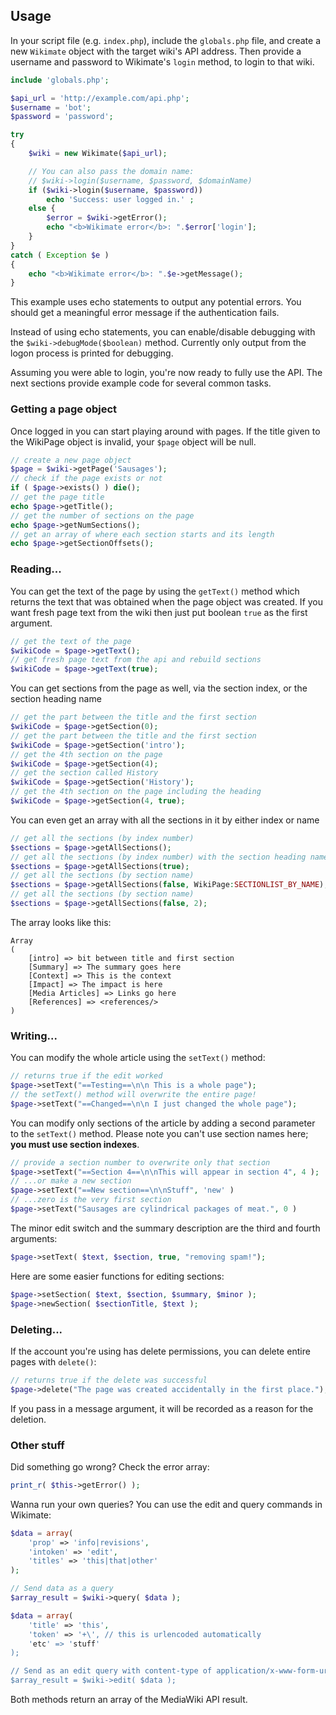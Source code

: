 ## Usage

In your script file (e.g. `index.php`), include the `globals.php` file,
and create a new `Wikimate` object with the target wiki's API address.
Then provide a username and password to Wikimate's `login` method,
to login to that wiki.

```php
include 'globals.php';

$api_url = 'http://example.com/api.php';
$username = 'bot';
$password = 'password';

try
{
	$wiki = new Wikimate($api_url);

	// You can also pass the domain name:
	// $wiki->login($username, $password, $domainName)
	if ($wiki->login($username, $password))
		echo 'Success: user logged in.' ;
	else {
		$error = $wiki->getError();
		echo "<b>Wikimate error</b>: ".$error['login'];
	}
}
catch ( Exception $e )
{
	echo "<b>Wikimate error</b>: ".$e->getMessage();
}
```

This example uses echo statements to output any potential errors.
You should get a meaningful error message if the authentication fails.

Instead of using echo statements, you can enable/disable debugging
with the `$wiki->debugMode($boolean)` method.
Currently only output from the logon process is printed for debugging.

Assuming you were able to login, you're now ready to fully use the API.
The next sections provide example code for several common tasks.


### Getting a page object

Once logged in you can start playing around with pages.
If the title given to the WikiPage object is invalid, your `$page` object will be null.

```php
// create a new page object
$page = $wiki->getPage('Sausages');
// check if the page exists or not
if ( $page->exists() ) die();
// get the page title
echo $page->getTitle();
// get the number of sections on the page
echo $page->getNumSections();
// get an array of where each section starts and its length
echo $page->getSectionOffsets();
```

### Reading...

You can get the text of the page by using the `getText()` method
which returns the text that was obtained when the page object was created.
If you want fresh page text from the wiki
then just put boolean `true` as the first argument.

```php
// get the text of the page
$wikiCode = $page->getText();
// get fresh page text from the api and rebuild sections
$wikiCode = $page->getText(true);
```

You can get sections from the page as well, via the section index, or the section heading name

```php
// get the part between the title and the first section
$wikiCode = $page->getSection(0);
// get the part between the title and the first section
$wikiCode = $page->getSection('intro');
// get the 4th section on the page
$wikiCode = $page->getSection(4);
// get the section called History
$wikiCode = $page->getSection('History');
// get the 4th section on the page including the heading
$wikiCode = $page->getSection(4, true);
```

You can even get an array with all the sections in it by either index or name

```php
// get all the sections (by index number)
$sections = $page->getAllSections();
// get all the sections (by index number) with the section heading names
$sections = $page->getAllSections(true);
// get all the sections (by section name)
$sections = $page->getAllSections(false, WikiPage:SECTIONLIST_BY_NAME);
// get all the sections (by section name)
$sections = $page->getAllSections(false, 2);
```

The array looks like this:

```
Array
(
	[intro] => bit between title and first section
	[Summary] => The summary goes here
	[Context] => This is the context
	[Impact] => The impact is here
	[Media Articles] => Links go here
	[References] => <references/>
)
```

### Writing...

You can modify the whole article using the `setText()` method:

```php
// returns true if the edit worked
$page->setText("==Testing==\n\n This is a whole page");
// the setText() method will overwrite the entire page!
$page->setText("==Changed==\n\n I just changed the whole page");
```

You can modify only sections of the article
by adding a second parameter to the `setText()` method.
Please note you can't use section names here; **you must use section indexes**.

```php
// provide a section number to overwrite only that section
$page->setText("==Section 4==\n\nThis will appear in section 4", 4 );
// ...or make a new section
$page->setText("==New section==\n\nStuff", 'new' )
// ...zero is the very first section
$page->setText("Sausages are cylindrical packages of meat.", 0 )
```

The minor edit switch and the summary description are the third and fourth arguments:

```php
$page->setText( $text, $section, true, "removing spam!");
```

Here are some easier functions for editing sections:

```php
$page->setSection( $text, $section, $summary, $minor );
$page->newSection( $sectionTitle, $text );
```

### Deleting...

If the account you're using has delete permissions,
you can delete entire pages with `delete()`:

```php
// returns true if the delete was successful
$page->delete("The page was created accidentally in the first place.");
```

If you pass in a message argument, it will be recorded as a reason for the deletion.

### Other stuff

Did something go wrong?  Check the error array:

```php
print_r( $this->getError() );
```

Wanna run your own queries?
You can use the edit and query commands in Wikimate:

```php
$data = array(
	'prop' => 'info|revisions',
	'intoken' => 'edit',
	'titles' => 'this|that|other'
);

// Send data as a query
$array_result = $wiki->query( $data );

$data = array(
	'title' => 'this',
	'token' => '+\', // this is urlencoded automatically
	'etc' => 'stuff'
);

// Send as an edit query with content-type of application/x-www-form-urlencoded
$array_result = $wiki->edit( $data );
```

Both methods return an array of the MediaWiki API result.
